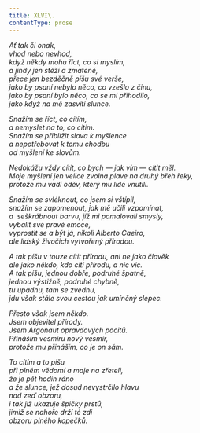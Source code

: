 ```yaml
---
title: XLVI\.
contentType: prose
---
```


<section>

_Ať tak či onak,  
vhod nebo nevhod,  
když někdy mohu říct, co si myslím,  
a jindy jen stěží a zmateně,  
přece jen bezděčně píšu své verše,  
jako by psaní nebylo něco, co vzešlo z činu,  
jako by psaní bylo něco, co se mi přihodilo,  
jako když na mě zasvítí slunce._

</section>

<section>

_Snažím se říct, co cítím,  
a nemyslet na to, co cítím.  
Snažím se přiblížit slova k myšlence  
a nepotřebovat k tomu chodbu  
od myšlení ke slovům._

</section>

<section>

_Nedokážu vždy cítit, co bych — jak vím — cítit měl.  
Moje myšlení jen velice zvolna plave na druhý břeh řeky,  
protože mu vadí oděv, který mu lidé vnutili._

</section>

<section>

_Snažím se svléknout, co jsem si vštípil,  
snažím se zapomenout, jak mě učili vzpomínat,  
a  seškrábnout barvu, jíž mi pomalovali smysly,  
vybalit své pravé emoce,  
vyprostit se a být já, nikoli Alberto Caeiro,  
ale lidský živočich vytvořený přírodou._

</section>

<section>

_A tak píšu v touze cítit přírodu, ani ne jako člověk  
ale jako někdo, kdo cítí přírodu, a nic víc.  
A tak píšu, jednou dobře, podruhé špatně,  
jednou výstižně, podruhé chybně,  
tu upadnu, tam se zvednu,  
jdu však stále svou cestou jak umíněný slepec._

</section>

<section>

_Přesto však jsem někdo.  
Jsem objevitel přírody.  
Jsem Argonaut opravdových pocitů.  
Přináším vesmíru nový vesmír,  
protože mu přináším, co je on sám._

</section>

<section>

_To cítím a to píšu  
při plném vědomí a maje na zřeteli,  
že je pět hodin ráno  
a že slunce, jež dosud nevystrčilo hlavu  
nad zeď obzoru,  
i tak již ukazuje špičky prstů,  
jimiž se nahoře drží té zdi  
obzoru plného kopečků._

</section>
